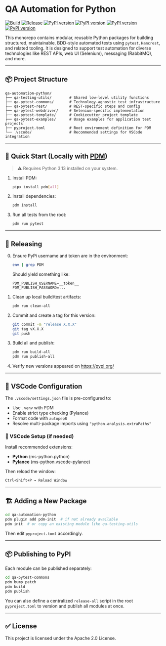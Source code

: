 # QA Automation for Python

[![Build](https://github.com/QA-Automation-Starter/qa-automation-python/actions/workflows/build.yml/badge.svg)](https://github.com/QA-Automation-Starter/qa-automation-python/actions/workflows/build.yml)
[![Release](https://github.com/QA-Automation-Starter/qa-automation-python/actions/workflows/release.yml/badge.svg)](https://github.com/QA-Automation-Starter/qa-automation-python/workflows/release.yml)
[![PyPI version](https://img.shields.io/pypi/v/qa-testing-utils.svg)](https://pypi.org/project/qa-testing-utils/)
[![PyPI version](https://img.shields.io/pypi/v/qa-pytest-commons.svg)](https://pypi.org/project/qa-pytest-commons/)
[![PyPI version](https://img.shields.io/pypi/v/qa-pytest-rest.svg)](https://pypi.org/project/qa-pytest-rest/)
[![PyPI version](https://img.shields.io/pypi/v/qa-pytest-webdriver.svg)](https://pypi.org/project/qa-pytest-webdriver/)


This monorepo contains modular, reusable Python packages for building structured, maintainable, BDD-style automated tests using `pytest`, `Hamcrest`, and related tooling.
It is designed to support test automation for diverse technologies like REST APIs, web UI (Selenium), messaging (RabbitMQ), and more.

---

## 📦 Project Structure

```
qa-automation-python/
├── qa-testing-utils/        # Shared low-level utility functions
├── qa-pytest-commons/       # Technology-agnostic test infrastructure
├── qa-pytest-rest/          # REST-specific steps and config
├── qa-pytest-webdriver/     # Selenium-specific implementation
├── qa-pytest-template/      # Cookiecutter project template
├── qa-pytest-examples/      # Usage examples for application test projects
├── pyproject.toml           # Root environment definition for PDM
└── .vscode/                 # Recommended settings for VSCode integration
```

---

## 🚀 Quick Start (Locally with [PDM](https://pdm-project.org))

> ⚠️ Requires Python 3.13 installed on your system.

1. Install PDM:
   ```bash
   pipx install pdm[all]
   ```

2. Install dependencies:
   ```bash
   pdm install
   ```

3. Run all tests from the root:
   ```bash
   pdm run pytest
   ```
---

## 🧪 Releasing

0. Ensure PyPi username and token are in the environment:
   ```bash
   env | grep PDM
   ```
   Should yield something like:
   ```
   PDM_PUBLISH_USERNAME=__token__
   PDM_PUBLISH_PASSWORD=...
   ```

1. Clean up local build/test artifacts:
   ```bash
   pdm run clean-all
   ```

2. Commit and create a tag for this version:
   ```bash
   git commit -m "release X.X.X"
   git tag vX.X.X
   git push
   ```

3. Build all and publish:
   ```bash
   pdm run build-all
   pdm run publish-all
   ```

 4. Verify new versions appeared on https://pypi.org/
---

## 🧠 VSCode Configuration

The `.vscode/settings.json` file is pre-configured to:

- Use `.venv` with PDM
- Enable strict type checking (Pylance)
- Format code with `autopep8`
- Resolve multi-package imports using `"python.analysis.extraPaths"`

### 🔧 VSCode Setup (if needed)

Install recommended extensions:

- **Python** (ms-python.python)
- **Pylance** (ms-python.vscode-pylance)

Then reload the window:
```
Ctrl+Shift+P → Reload Window
```

---

## 🏗 Adding a New Package

```bash
cd qa-automation-python
pdm plugin add pdm-init  # if not already available
pdm init  # or copy an existing module like qa-testing-utils
```

Then edit `pyproject.toml` accordingly.

---

## 📦 Publishing to PyPI

Each module can be published separately:

```bash
cd qa-pytest-commons
pdm bump patch
pdm build
pdm publish
```

You can also define a centralized `release-all` script in the root `pyproject.toml` to version and publish all modules at once.

---

## ✅ License

This project is licensed under the Apache 2.0 License.